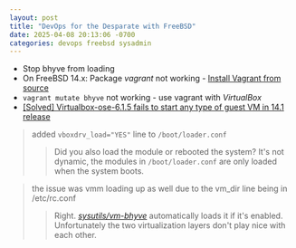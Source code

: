 ```yaml
---
layout: post
title: "DevOps for the Desparate with FreeBSD"
date: 2025-04-08 20:13:06 -0700 
categories: devops freebsd sysadmin 
---
```


* Stop bhyve from loading
* On FreeBSD 14.x: Package *vagrant* not working - [Install Vagrant from source](https://developer.hashicorp.com/vagrant/docs/installation/source)
* `vagrant mutate bhyve` not working - use vagrant with *VirtualBox*
* [[Solved] Virtualbox-ose-6.1.5 fails to start any type of guest VM in 14.1 release](https://forums.freebsd.org/threads/virtualbox-ose-6-1-5-fails-to-start-any-type-of-guest-vm-in-14-1-release.95776/)

> added ```vboxdrv_load="YES"``` line to ```/boot/loader.conf```
>> Did you also load the module or rebooted the system?
It's not dynamic, the modules in ```/boot/loader.conf``` are only loaded when the system boots.

> the issue was vmm loading up as well due to the vm_dir line being in /etc/rc.conf
>> Right. [*sysutils/vm-bhyve*](https://www.freshports.org/sysutils/vm-bhyve) automatically loads it if it's enabled.
Unfortunately the two virtualization layers don't play nice with each other.
